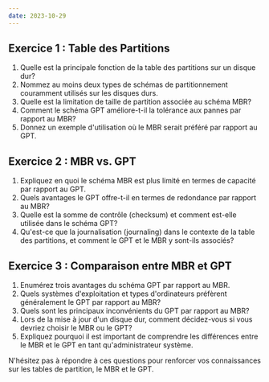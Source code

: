 ```yaml
---
date: 2023-10-29
---
```


## Exercice 1 : Table des Partitions

1. Quelle est la principale fonction de la table des partitions sur un disque dur?
2. Nommez au moins deux types de schémas de partitionnement couramment utilisés sur les disques durs.
3. Quelle est la limitation de taille de partition associée au schéma MBR?
4. Comment le schéma GPT améliore-t-il la tolérance aux pannes par rapport au MBR?
5. Donnez un exemple d'utilisation où le MBR serait préféré par rapport au GPT.

## Exercice 2 : MBR vs. GPT

1. Expliquez en quoi le schéma MBR est plus limité en termes de capacité par rapport au GPT.
2. Quels avantages le GPT offre-t-il en termes de redondance par rapport au MBR?
3. Quelle est la somme de contrôle (checksum) et comment est-elle utilisée dans le schéma GPT?
4. Qu'est-ce que la journalisation (journaling) dans le contexte de la table des partitions, et comment le GPT et le MBR y sont-ils associés?

## Exercice 3 : Comparaison entre MBR et GPT

1. Enumérez trois avantages du schéma GPT par rapport au MBR.
2. Quels systèmes d'exploitation et types d'ordinateurs préfèrent généralement le GPT par rapport au MBR?
3. Quels sont les principaux inconvénients du GPT par rapport au MBR?
4. Lors de la mise à jour d'un disque dur, comment décidez-vous si vous devriez choisir le MBR ou le GPT?
5. Expliquez pourquoi il est important de comprendre les différences entre le MBR et le GPT en tant qu'administrateur système.

N'hésitez pas à répondre à ces questions pour renforcer vos connaissances sur les tables de partition, le MBR et le GPT.
